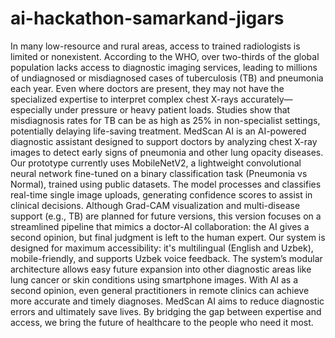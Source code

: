 # ai-hackathon-samarkand-jigars
In many low-resource and rural areas, access to trained radiologists is limited or nonexistent. According to the WHO, over two-thirds of the global population lacks access to diagnostic imaging services, leading to millions of undiagnosed or misdiagnosed cases of tuberculosis (TB) and pneumonia each year. Even where doctors are present, they may not have the specialized expertise to interpret complex chest X-rays accurately—especially under pressure or heavy patient loads. Studies show that misdiagnosis rates for TB can be as high as 25% in non-specialist settings, potentially delaying life-saving treatment.
MedScan AI is an AI-powered diagnostic assistant designed to support doctors by analyzing chest X-ray images to detect early signs of pneumonia and other lung opacity diseases. Our prototype currently uses MobileNetV2, a lightweight convolutional neural network fine-tuned on a binary classification task (Pneumonia vs Normal), trained using public datasets. The model processes and classifies real-time single image uploads, generating confidence scores to assist in clinical decisions.
Although Grad-CAM visualization and multi-disease support (e.g., TB) are planned for future versions, this version focuses on a streamlined pipeline that mimics a doctor-AI collaboration: the AI gives a second opinion, but final judgment is left to the human expert.
Our system is designed for maximum accessibility: it's multilingual (English and Uzbek), mobile-friendly, and supports Uzbek voice feedback. The system’s modular architecture allows easy future expansion into other diagnostic areas like lung cancer or skin conditions using smartphone images.
With AI as a second opinion, even general practitioners in remote clinics can achieve more accurate and timely diagnoses. MedScan AI aims to reduce diagnostic errors and ultimately save lives. By bridging the gap between expertise and access, we bring the future of healthcare to the people who need it most.
